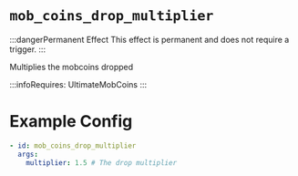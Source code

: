 # `mob_coins_drop_multiplier`
:::dangerPermanent Effect
This effect is permanent and does not require a trigger.
:::

Multiplies the mobcoins dropped


:::infoRequires:
UltimateMobCoins
:::

# Example Config
```yaml
- id: mob_coins_drop_multiplier
  args:
    multiplier: 1.5 # The drop multiplier
```